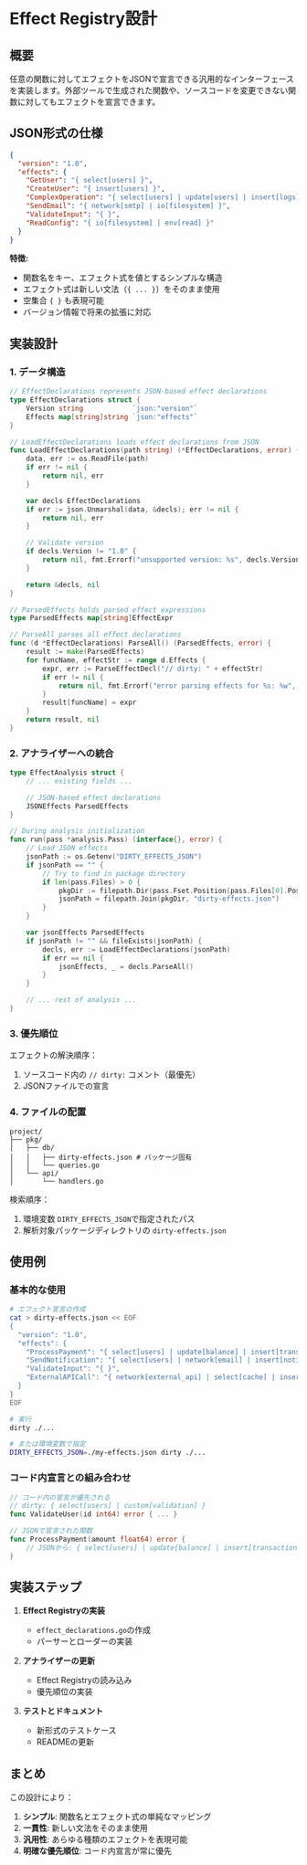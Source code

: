 # Effect Registry設計

## 概要

任意の関数に対してエフェクトをJSONで宣言できる汎用的なインターフェースを実装します。外部ツールで生成された関数や、ソースコードを変更できない関数に対してもエフェクトを宣言できます。

## JSON形式の仕様

```json
{
  "version": "1.0",
  "effects": {
    "GetUser": "{ select[users] }",
    "CreateUser": "{ insert[users] }",
    "ComplexOperation": "{ select[users] | update[users] | insert[logs] }",
    "SendEmail": "{ network[smtp] | io[filesystem] }",
    "ValidateInput": "{ }",
    "ReadConfig": "{ io[filesystem] | env[read] }"
  }
}
```

**特徴:**
- 関数名をキー、エフェクト式を値とするシンプルな構造
- エフェクト式は新しい文法（`{ ... }`）をそのまま使用
- 空集合 `{ }` も表現可能
- バージョン情報で将来の拡張に対応

## 実装設計

### 1. データ構造

```go
// EffectDeclarations represents JSON-based effect declarations
type EffectDeclarations struct {
    Version string            `json:"version"`
    Effects map[string]string `json:"effects"`
}

// LoadEffectDeclarations loads effect declarations from JSON
func LoadEffectDeclarations(path string) (*EffectDeclarations, error) {
    data, err := os.ReadFile(path)
    if err != nil {
        return nil, err
    }

    var decls EffectDeclarations
    if err := json.Unmarshal(data, &decls); err != nil {
        return nil, err
    }

    // Validate version
    if decls.Version != "1.0" {
        return nil, fmt.Errorf("unsupported version: %s", decls.Version)
    }

    return &decls, nil
}

// ParsedEffects holds parsed effect expressions
type ParsedEffects map[string]EffectExpr

// ParseAll parses all effect declarations
func (d *EffectDeclarations) ParseAll() (ParsedEffects, error) {
    result := make(ParsedEffects)
    for funcName, effectStr := range d.Effects {
        expr, err := ParseEffectDecl("// dirty: " + effectStr)
        if err != nil {
            return nil, fmt.Errorf("error parsing effects for %s: %w", funcName, err)
        }
        result[funcName] = expr
    }
    return result, nil
}
```

### 2. アナライザーへの統合

```go
type EffectAnalysis struct {
    // ... existing fields ...

    // JSON-based effect declarations
    JSONEffects ParsedEffects
}

// During analysis initialization
func run(pass *analysis.Pass) (interface{}, error) {
    // Load JSON effects
    jsonPath := os.Getenv("DIRTY_EFFECTS_JSON")
    if jsonPath == "" {
        // Try to find in package directory
        if len(pass.Files) > 0 {
            pkgDir := filepath.Dir(pass.Fset.Position(pass.Files[0].Pos()).Filename)
            jsonPath = filepath.Join(pkgDir, "dirty-effects.json")
        }
    }

    var jsonEffects ParsedEffects
    if jsonPath != "" && fileExists(jsonPath) {
        decls, err := LoadEffectDeclarations(jsonPath)
        if err == nil {
            jsonEffects, _ = decls.ParseAll()
        }
    }

    // ... rest of analysis ...
}
```

### 3. 優先順位

エフェクトの解決順序：
1. ソースコード内の `// dirty:` コメント（最優先）
2. JSONファイルでの宣言

### 4. ファイルの配置

```
project/
├── pkg/
│   ├── db/
│   │   ├── dirty-effects.json # パッケージ固有
│   │   └── queries.go
│   └── api/
│       └── handlers.go
```

検索順序：
1. 環境変数 `DIRTY_EFFECTS_JSON`で指定されたパス
2. 解析対象パッケージディレクトリの `dirty-effects.json`

## 使用例

### 基本的な使用

```bash
# エフェクト宣言の作成
cat > dirty-effects.json << EOF
{
  "version": "1.0",
  "effects": {
    "ProcessPayment": "{ select[users] | update[balance] | insert[transactions] | network[payment_api] }",
    "SendNotification": "{ select[users] | network[email] | insert[notifications] }",
    "ValidateInput": "{ }",
    "ExternalAPICall": "{ network[external_api] | select[cache] | insert[logs] }"
  }
}
EOF

# 実行
dirty ./...

# または環境変数で指定
DIRTY_EFFECTS_JSON=./my-effects.json dirty ./...
```

### コード内宣言との組み合わせ

```go
// コード内の宣言が優先される
// dirty: { select[users] | custom[validation] }
func ValidateUser(id int64) error { ... }

// JSONで宣言された関数
func ProcessPayment(amount float64) error {
    // JSONから: { select[users] | update[balance] | insert[transactions] | network[payment_api] }
}
```

## 実装ステップ

1. **Effect Registryの実装**
   - `effect_declarations.go`の作成
   - パーサーとローダーの実装

2. **アナライザーの更新**
   - Effect Registryの読み込み
   - 優先順位の実装

3. **テストとドキュメント**
   - 新形式のテストケース
   - READMEの更新

## まとめ

この設計により：
1. **シンプル**: 関数名とエフェクト式の単純なマッピング
2. **一貫性**: 新しい文法をそのまま使用
3. **汎用性**: あらゆる種類のエフェクトを表現可能
4. **明確な優先順位**: コード内宣言が常に優先
